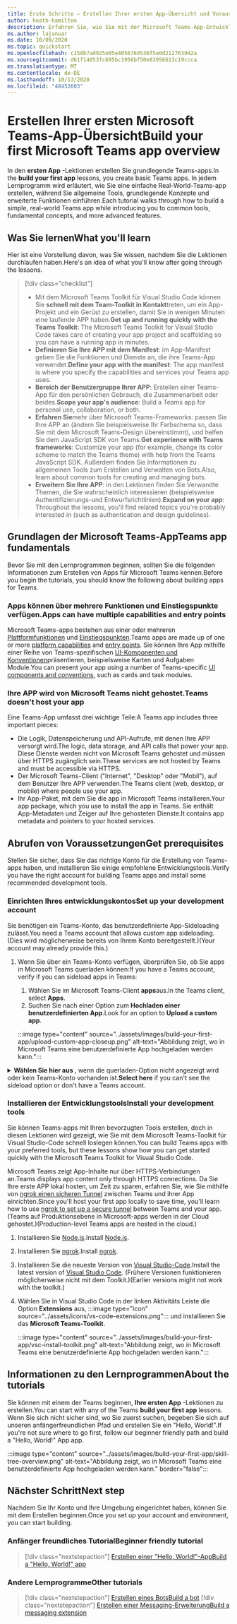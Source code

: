 ```yaml
---
title: Erste Schritte – Erstellen Ihrer ersten App-Übersicht und Voraussetzungen
author: heath-hamilton
description: Erfahren Sie, wie Sie mit der Microsoft Teams-App-Entwicklung beginnen und Ihre Umgebung einrichten.
ms.author: lajanuar
ms.date: 10/09/2020
ms.topic: quickstart
ms.openlocfilehash: c158b7ad925e05e4056769536f5e0d212763942a
ms.sourcegitcommit: d61f14053fc695bc1956bf50e83956613c19ccca
ms.translationtype: MT
ms.contentlocale: de-DE
ms.lasthandoff: 10/13/2020
ms.locfileid: "48452603"
---
```

# <a name="build-your-first-microsoft-teams-app-overview"></a><span data-ttu-id="77227-103">Erstellen Ihrer ersten Microsoft Teams-App-Übersicht</span><span class="sxs-lookup"><span data-stu-id="77227-103">Build your first Microsoft Teams app overview</span></span>

<span data-ttu-id="77227-104">In den **ersten App** -Lektionen erstellen Sie grundlegende Teams-apps.</span><span class="sxs-lookup"><span data-stu-id="77227-104">In the **build your first app** lessons, you create basic Teams apps.</span></span> <span data-ttu-id="77227-105">In jedem Lernprogramm wird erläutert, wie Sie eine einfache Real-World-Teams-app erstellen, während Sie allgemeine Tools, grundlegende Konzepte und erweiterte Funktionen einführen.</span><span class="sxs-lookup"><span data-stu-id="77227-105">Each tutorial walks through how to build a simple, real-world Teams app while introducing you to common tools, fundamental concepts, and more advanced features.</span></span>

## <a name="what-youll-learn"></a><span data-ttu-id="77227-106">Was Sie lernen</span><span class="sxs-lookup"><span data-stu-id="77227-106">What you'll learn</span></span>

<span data-ttu-id="77227-107">Hier ist eine Vorstellung davon, was Sie wissen, nachdem Sie die Lektionen durchlaufen haben.</span><span class="sxs-lookup"><span data-stu-id="77227-107">Here's an idea of what you'll know after going through the lessons.</span></span>

> [!div class="checklist"]
  >
  > * <span data-ttu-id="77227-108">Mit dem Microsoft Teams Toolkit für Visual Studio Code können Sie **schnell mit dem Team-Toolkit in Kontakt**treten, um ein App-Projekt und ein Gerüst zu erstellen, damit Sie in wenigen Minuten eine laufende APP haben.</span><span class="sxs-lookup"><span data-stu-id="77227-108">**Get up and running quickly with the Teams Toolkit**: The Microsoft Teams Toolkit for Visual Studio Code takes care of creating your app project and scaffolding so you can have a running app in minutes.</span></span>
  > * <span data-ttu-id="77227-109">**Definieren Sie Ihre APP mit dem Manifest**: im App-Manifest geben Sie die Funktionen und Dienste an, die ihre Teams-App verwendet.</span><span class="sxs-lookup"><span data-stu-id="77227-109">**Define your app with the manifest**: The app manifest is where you specify the capabilities and services your Teams app uses.</span></span>
  > * <span data-ttu-id="77227-110">**Bereich der Benutzergruppe Ihrer APP**: Erstellen einer Teams-App für den persönlichen Gebrauch, die Zusammenarbeit oder beides.</span><span class="sxs-lookup"><span data-stu-id="77227-110">**Scope your app's audience**: Build a Teams app for personal use, collaboration, or both.</span></span>
  > * <span data-ttu-id="77227-111">**Erfahren Sie**mehr über Microsoft Teams-Frameworks: passen Sie Ihre APP an (ändern Sie beispielsweise Ihr Farbschema so, dass Sie mit dem Microsoft Teams-Design übereinstimmt), und helfen Sie dem JavaScript SDK von Teams.</span><span class="sxs-lookup"><span data-stu-id="77227-111">**Get experience with Teams frameworks**: Customize your app (for example, change its color scheme to match the Teams theme) with help from the Teams JavaScript SDK.</span></span> <span data-ttu-id="77227-112">Außerdem finden Sie Informationen zu allgemeinen Tools zum Erstellen und Verwalten von Bots.</span><span class="sxs-lookup"><span data-stu-id="77227-112">Also, learn about common tools for creating and managing bots.</span></span>
  > * <span data-ttu-id="77227-113">**Erweitern Sie Ihre APP**: in den Lektionen finden Sie Verwandte Themen, die Sie wahrscheinlich interessieren (beispielsweise Authentifizierungs-und Entwurfsrichtlinien).</span><span class="sxs-lookup"><span data-stu-id="77227-113">**Expand on your app**: Throughout the lessons, you'll find related topics you're probably interested in (such as authentication and design guidelines).</span></span>

## <a name="teams-app-fundamentals"></a><span data-ttu-id="77227-114">Grundlagen der Microsoft Teams-App</span><span class="sxs-lookup"><span data-stu-id="77227-114">Teams app fundamentals</span></span>

<span data-ttu-id="77227-115">Bevor Sie mit den Lernprogrammen beginnen, sollten Sie die folgenden Informationen zum Erstellen von Apps für Microsoft Teams kennen.</span><span class="sxs-lookup"><span data-stu-id="77227-115">Before you begin the tutorials, you should know the following about building apps for Teams.</span></span>

### <a name="apps-can-have-multiple-capabilities-and-entry-points"></a><span data-ttu-id="77227-116">Apps können über mehrere Funktionen und Einstiegspunkte verfügen.</span><span class="sxs-lookup"><span data-stu-id="77227-116">Apps can have multiple capabilities and entry points</span></span>

<span data-ttu-id="77227-117">Microsoft Teams-apps bestehen aus einer oder mehreren [Plattformfunktionen](../concepts/capabilities-overview.md) und [Einstiegspunkten](../concepts/extensibility-points.md).</span><span class="sxs-lookup"><span data-stu-id="77227-117">Teams apps are made up of one or more [platform capabilities](../concepts/capabilities-overview.md) and [entry points](../concepts/extensibility-points.md).</span></span> <span data-ttu-id="77227-118">Sie können Ihre App mithilfe einer Reihe von Teams-spezifischen [UI-Komponenten und Konventionen](../concepts/extensibility-points.md#ui-components)präsentieren, beispielsweise Karten und Aufgaben Module.</span><span class="sxs-lookup"><span data-stu-id="77227-118">You can present your app using a number of Teams-specific [UI components and conventions](../concepts/extensibility-points.md#ui-components), such as cards and task modules.</span></span>

### <a name="teams-doesnt-host-your-app"></a><span data-ttu-id="77227-119">Ihre APP wird von Microsoft Teams nicht gehostet.</span><span class="sxs-lookup"><span data-stu-id="77227-119">Teams doesn't host your app</span></span>

<span data-ttu-id="77227-120">Eine Teams-App umfasst drei wichtige Teile:</span><span class="sxs-lookup"><span data-stu-id="77227-120">A Teams app includes three important pieces:</span></span>

* <span data-ttu-id="77227-121">Die Logik, Datenspeicherung und API-Aufrufe, mit denen Ihre APP versorgt wird.</span><span class="sxs-lookup"><span data-stu-id="77227-121">The logic, data storage, and API calls that power your app.</span></span> <span data-ttu-id="77227-122">Diese Dienste werden nicht von Microsoft Teams gehostet und müssen über HTTPS zugänglich sein.</span><span class="sxs-lookup"><span data-stu-id="77227-122">These services are not hosted by Teams and must be accessible via HTTPS.</span></span>
* <span data-ttu-id="77227-123">Der Microsoft Teams-Client ("Internet", "Desktop" oder "Mobil"), auf dem Benutzer Ihre APP verwenden.</span><span class="sxs-lookup"><span data-stu-id="77227-123">The Teams client (web, desktop, or mobile) where people use your app.</span></span>
* <span data-ttu-id="77227-124">Ihr App-Paket, mit dem Sie die app in Microsoft Teams installieren.</span><span class="sxs-lookup"><span data-stu-id="77227-124">Your app package, which you use to install the app in Teams.</span></span> <span data-ttu-id="77227-125">Sie enthält App-Metadaten und Zeiger auf Ihre gehosteten Dienste.</span><span class="sxs-lookup"><span data-stu-id="77227-125">It contains app metadata and pointers to your hosted services.</span></span>

## <a name="get-prerequisites"></a><span data-ttu-id="77227-126">Abrufen von Voraussetzungen</span><span class="sxs-lookup"><span data-stu-id="77227-126">Get prerequisites</span></span>

<span data-ttu-id="77227-127">Stellen Sie sicher, dass Sie das richtige Konto für die Erstellung von Teams-apps haben, und installieren Sie einige empfohlene Entwicklungstools.</span><span class="sxs-lookup"><span data-stu-id="77227-127">Verify you have the right account for building Teams apps and install some recommended development tools.</span></span>

### <a name="set-up-your-development-account"></a><span data-ttu-id="77227-128">Einrichten Ihres entwicklungskontos</span><span class="sxs-lookup"><span data-stu-id="77227-128">Set up your development account</span></span>

<span data-ttu-id="77227-129">Sie benötigen ein Teams-Konto, das benutzerdefinierte App-Sideloading zulässt.</span><span class="sxs-lookup"><span data-stu-id="77227-129">You need a Teams account that allows custom app sideloading.</span></span> <span data-ttu-id="77227-130">(Dies wird möglicherweise bereits von Ihrem Konto bereitgestellt.)</span><span class="sxs-lookup"><span data-stu-id="77227-130">(Your account may already provide this.)</span></span>

1. <span data-ttu-id="77227-131">Wenn Sie über ein Teams-Konto verfügen, überprüfen Sie, ob Sie apps in Microsoft Teams querladen können:</span><span class="sxs-lookup"><span data-stu-id="77227-131">If you have a Teams account, verify if you can sideload apps in Teams:</span></span>
    1. <span data-ttu-id="77227-132">Wählen Sie im Microsoft Teams-Client **apps**aus.</span><span class="sxs-lookup"><span data-stu-id="77227-132">In the Teams client, select **Apps**.</span></span>
    1. <span data-ttu-id="77227-133">Suchen Sie nach einer Option zum **Hochladen einer benutzerdefinierten App**.</span><span class="sxs-lookup"><span data-stu-id="77227-133">Look for an option to **Upload a custom app**.</span></span>

    :::image type="content" source="../assets/images/build-your-first-app/upload-custom-app-closeup.png" alt-text="Abbildung zeigt, wo in Microsoft Teams eine benutzerdefinierte App hochgeladen werden kann.":::

<!-- markdownlint-disable MD033 -->
<details>

<summary><span data-ttu-id="77227-135"><b>Wählen Sie hier aus</b> , wenn die querladen-Option nicht angezeigt wird oder kein Teams-Konto vorhanden ist.</span><span class="sxs-lookup"><span data-stu-id="77227-135"><b>Select here</b> if you can't see the sideload option or don't have a Teams account.</span></span></summary>

<span data-ttu-id="77227-136">Sie können ein kostenloses Test Konto für Teams erhalten, das App-Sideloading ermöglicht, indem Sie dem Microsoft 365-Entwicklerprogramm beitreten.</span><span class="sxs-lookup"><span data-stu-id="77227-136">You can get a free Teams test account that allows app sideloading by joining the Microsoft 365 developer program.</span></span> <span data-ttu-id="77227-137">(Der Registrierungsvorgang dauert ungefähr zwei Minuten.)</span><span class="sxs-lookup"><span data-stu-id="77227-137">(The registration process takes approximately two minutes.)</span></span>

1. <span data-ttu-id="77227-138">Wechseln Sie zum [Microsoft 365-Entwicklerprogramm](https://developer.microsoft.com/microsoft-365/dev-program).</span><span class="sxs-lookup"><span data-stu-id="77227-138">Go to the [Microsoft 365 developer program](https://developer.microsoft.com/microsoft-365/dev-program).</span></span>
1. <span data-ttu-id="77227-139">Wählen Sie **jetzt beitreten** aus, und folgen Sie den Anweisungen auf dem Bildschirm.</span><span class="sxs-lookup"><span data-stu-id="77227-139">Select **Join Now** and follow the onscreen instructions.</span></span>
1. <span data-ttu-id="77227-140">Wenn Sie zum Begrüßungsbildschirm gelangen, wählen Sie **E5-Abonnement einrichten**aus.</span><span class="sxs-lookup"><span data-stu-id="77227-140">When you get to the welcome screen, select **Set up E5 subscription**.</span></span>
1. <span data-ttu-id="77227-141">Richten Sie Ihr Administratorkonto ein.</span><span class="sxs-lookup"><span data-stu-id="77227-141">Set up your administrator account.</span></span> <span data-ttu-id="77227-142">Wenn Sie fertig sind, sollten Sie einen Bildschirm wie den folgenden sehen.</span><span class="sxs-lookup"><span data-stu-id="77227-142">Once you finish, you should see a screen like this.</span></span>
:::image type="content" source="../assets/images/build-your-first-app/dev-program-subscription.png" alt-text="Abbildung zeigt, wo in Microsoft Teams eine benutzerdefinierte App hochgeladen werden kann.":::
1. <span data-ttu-id="77227-144">Melden Sie sich mit dem soeben eingerichteten Administratorkonto bei Microsoft Teams an.</span><span class="sxs-lookup"><span data-stu-id="77227-144">Log in to Teams using the administrator account you just set up.</span></span>
1. <span data-ttu-id="77227-145">Überprüfen Sie, ob Sie nun die Option **benutzerdefinierte App hochladen** haben.</span><span class="sxs-lookup"><span data-stu-id="77227-145">Verify if you now have the **Upload a custom app** option.</span></span>

</details>

### <a name="install-your-development-tools"></a><span data-ttu-id="77227-146">Installieren der Entwicklungstools</span><span class="sxs-lookup"><span data-stu-id="77227-146">Install your development tools</span></span>

<span data-ttu-id="77227-147">Sie können Teams-apps mit Ihren bevorzugten Tools erstellen, doch in diesen Lektionen wird gezeigt, wie Sie mit dem Microsoft Teams-Toolkit für Visual Studio-Code schnell loslegen können.</span><span class="sxs-lookup"><span data-stu-id="77227-147">You can build Teams apps with your preferred tools, but these lessons show how you can get started quickly with the Microsoft Teams Toolkit for Visual Studio Code.</span></span>

<span data-ttu-id="77227-148">Microsoft Teams zeigt App-Inhalte nur über HTTPS-Verbindungen an.</span><span class="sxs-lookup"><span data-stu-id="77227-148">Teams displays app content only through HTTPS connections.</span></span> <span data-ttu-id="77227-149">Da Sie Ihre erste APP lokal hosten, um Zeit zu sparen, erfahren Sie, wie Sie mithilfe von [ngrok einen sicheren Tunnel](../concepts/build-and-test/debug.md#locally-hosted) zwischen Teams und ihrer App einrichten.</span><span class="sxs-lookup"><span data-stu-id="77227-149">Since you'll host your first app locally to save time, you'll learn how to use [ngrok to set up a secure tunnel](../concepts/build-and-test/debug.md#locally-hosted) between Teams and your app.</span></span> <span data-ttu-id="77227-150">(Teams auf Produktionsebene in Microsoft-apps werden in der Cloud gehostet.)</span><span class="sxs-lookup"><span data-stu-id="77227-150">(Production-level Teams apps are hosted in the cloud.)</span></span>

1. <span data-ttu-id="77227-151">Installieren Sie [Node.js](https://nodejs.org/en/).</span><span class="sxs-lookup"><span data-stu-id="77227-151">Install [Node.js](https://nodejs.org/en/).</span></span>
1. <span data-ttu-id="77227-152">Installieren Sie [ngrok](https://ngrok.com/download).</span><span class="sxs-lookup"><span data-stu-id="77227-152">Install [ngrok](https://ngrok.com/download).</span></span>
1. <span data-ttu-id="77227-153">Installieren Sie die neueste Version von [Visual Studio-Code](https://code.visualstudio.com/download).</span><span class="sxs-lookup"><span data-stu-id="77227-153">Install the latest version of [Visual Studio Code](https://code.visualstudio.com/download).</span></span> <span data-ttu-id="77227-154">(Frühere Versionen funktionieren möglicherweise nicht mit dem Toolkit.)</span><span class="sxs-lookup"><span data-stu-id="77227-154">(Earlier versions might not work with the toolkit.)</span></span>
1. Wählen Sie in Visual Studio Code in der linken Aktivitäts Leiste die Option **Extensions** aus, :::image type="icon" source="../assets/icons/vs-code-extensions.png"::: und installieren Sie das **Microsoft Teams-Toolkit**.

    :::image type="content" source="../assets/images/build-your-first-app/vsc-install-toolkit.png" alt-text="Abbildung zeigt, wo in Microsoft Teams eine benutzerdefinierte App hochgeladen werden kann.":::

## <a name="about-the-tutorials"></a><span data-ttu-id="77227-157">Informationen zu den Lernprogrammen</span><span class="sxs-lookup"><span data-stu-id="77227-157">About the tutorials</span></span>

<span data-ttu-id="77227-158">Sie können mit einem der Teams beginnen, **Ihre ersten App** -Lektionen zu erstellen.</span><span class="sxs-lookup"><span data-stu-id="77227-158">You can start with any of the Teams **build your first app** lessons.</span></span> <span data-ttu-id="77227-159">Wenn Sie sich nicht sicher sind, wo Sie zuerst suchen, begeben Sie sich auf unseren anfängerfreundlichen Pfad und erstellen Sie ein "Hello, World!".</span><span class="sxs-lookup"><span data-stu-id="77227-159">If you're not sure where to go first, follow our beginner friendly path and build a "Hello, World!"</span></span> <span data-ttu-id="77227-160">App.</span><span class="sxs-lookup"><span data-stu-id="77227-160">app.</span></span>

:::image type="content" source="../assets/images/build-your-first-app/skill-tree-overview.png" alt-text="Abbildung zeigt, wo in Microsoft Teams eine benutzerdefinierte App hochgeladen werden kann." border="false":::

## <a name="next-step"></a><span data-ttu-id="77227-162">Nächster Schritt</span><span class="sxs-lookup"><span data-stu-id="77227-162">Next step</span></span>

<span data-ttu-id="77227-163">Nachdem Sie Ihr Konto und Ihre Umgebung eingerichtet haben, können Sie mit dem Erstellen beginnen.</span><span class="sxs-lookup"><span data-stu-id="77227-163">Once you set up your account and environment, you can start building.</span></span>

### <a name="beginner-friendly-tutorial"></a><span data-ttu-id="77227-164">Anfänger freundliches Tutorial</span><span class="sxs-lookup"><span data-stu-id="77227-164">Beginner friendly tutorial</span></span>

> [!div class="nextstepaction"]
> [<span data-ttu-id="77227-165">Erstellen einer "Hello, World!"-App</span><span class="sxs-lookup"><span data-stu-id="77227-165">Build a "Hello, World!" app</span></span>](../build-your-first-app/build-and-run.md)

### <a name="other-tutorials"></a><span data-ttu-id="77227-166">Andere Lernprogramme</span><span class="sxs-lookup"><span data-stu-id="77227-166">Other tutorials</span></span>

> [!div class="nextstepaction"]
> [<span data-ttu-id="77227-167">Erstellen eines Bots</span><span class="sxs-lookup"><span data-stu-id="77227-167">Build a bot</span></span>](../build-your-first-app/build-bot.md)
> [!div class="nextstepaction"]
> [<span data-ttu-id="77227-168">Erstellen einer Messaging-Erweiterung</span><span class="sxs-lookup"><span data-stu-id="77227-168">Build a messaging extension</span></span>](../build-your-first-app/build-messaging-extension.md)
